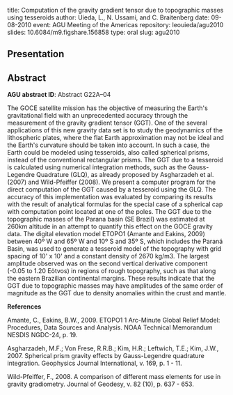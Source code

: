 title: Computation of the gravity gradient tensor due to topographic masses using tesseroids
author: Uieda, L., N. Ussami, and C. Braitenberg
date: 09-08-2010
event: AGU Meeting of the Americas
repository: leouieda/agu2010
slides: 10.6084/m9.figshare.156858
type: oral
slug: agu2010

## Presentation

<script async class="speakerdeck-embed"
data-id="18e3bb4854244246909560431f2d9e24" data-ratio="1.33333333333333"
src="//speakerdeck.com/assets/embed.js"></script>

## Abstract

**AGU abstract ID**: Abstract G22A–04

The GOCE satellite mission has the objective of measuring the Earth's
gravitational field with an unprecedented accuracy through the measurement of
the gravity gradient tensor (GGT). One of the several applications of this new
gravity data set is to study the geodynamics of the lithospheric plates, where
the flat Earth approximation may not be ideal and the Earth's curvature should
be taken into account. In such a case, the Earth could be modeled using
tesseroids, also called spherical prisms, instead of the conventional
rectangular prisms. The GGT due to a tesseroid is calculated using numerical
integration methods, such as the Gauss-Legendre Quadrature (GLQ), as already
proposed by Asgharzadeh et al. (2007) and Wild-Pfeiffer (2008). We present a
computer program for the direct computation of the GGT caused by a tesseroid
using the GLQ. The accuracy of this implementation was evaluated by comparing
its results with the result of analytical formulas for the special case of a
spherical cap with computation point located at one of the poles. The GGT due
to the topographic masses of the Parana basin (SE Brazil) was estimated at
260km altitude in an attempt to quantify this effect on the GOCE gravity data.
The digital elevation model ETOPO1 (Amante and Eakins, 2009) between 40º W and
65º W and 10º S and 35º S, which includes the Paraná Basin, was used to
generate a tesseroid model of the topography with grid spacing of 10' x 10' and
a constant density of 2670 kg/m3. The largest amplitude observed was on the
second vertical derivative component (-0.05 to 1.20 Eötvos) in regions of rough
topography, such as that along the eastern Brazilian continental margins. These
results indicate that the GGT due to topographic masses may have amplitudes of
the same order of magnitude as the GGT due to density anomalies within the
crust and mantle.

**References**

Amante, C., Eakins, B.W., 2009. ETOPO1 1 Arc-Minute Global Relief Model:
Procedures, Data Sources and Analysis. NOAA Technical Memorandum NESDIS
NGDC-24, p. 19.

Asgharzadeh, M.F.; Von Frese, R.R.B.; Kim, H.R.; Leftwich, T.E.; Kim, J.W.,
2007. Spherical prism gravity effects by Gauss-Legendre quadrature integration.
Geophysics Journal International, v. 169, p. 1 - 11.

Wild-Pfeiffer, F., 2008. A comparison of different mass elements for use in
gravity gradiometry. Journal of Geodesy, v. 82 (10), p. 637 - 653.
